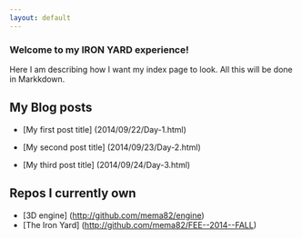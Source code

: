 ```yaml
---
layout: default
---
```


### Welcome to my IRON YARD experience!

Here I am describing how I want my index page to look. All this will be done in Markkdown.

## My Blog posts

* [My first post title] (2014/09/22/Day-1.html)

* [My second  post title] (2014/09/23/Day-2.html)

* [My third  post title] (2014/09/24/Day-3.html)

## Repos I currently own

* [3D engine] (http://github.com/mema82/engine)
* [The Iron Yard] (http://github.com/mema82/FEE--2014--FALL)
